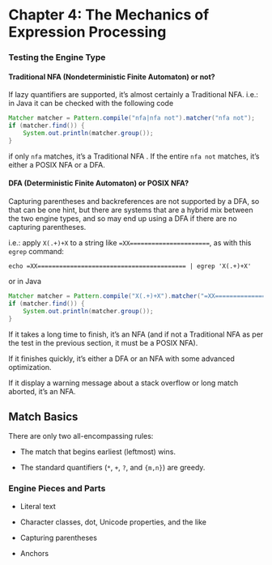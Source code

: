 # Chapter 4: The Mechanics of Expression Processing


### Testing the Engine Type

#### Traditional NFA (Nondeterministic Finite Automaton) or not?

If lazy quantifiers are supported, it’s almost certainly a Traditional NFA. i.e.: in Java it can be checked with the following code

```java
Matcher matcher = Pattern.compile("nfa|nfa not").matcher("nfa not");
if (matcher.find()) {
    System.out.println(matcher.group());
}
```

if only `nfa` matches, it’s a Traditional NFA . If the entire `nfa not` matches, it’s either a POSIX NFA or a DFA.

#### DFA (Deterministic Finite Automaton) or POSIX NFA?

Capturing parentheses and backreferences are not supported by a DFA, so that can be one hint, but there are systems that are a hybrid mix between the two engine types, and so may end up using a DFA if there are no capturing parentheses.

i.e.: apply `X(.+)+X` to a string like `=XX======================`, as with this `egrep` command:

```shell
echo =XX========================================= | egrep 'X(.+)+X'
```

or in Java

```java
Matcher matcher = Pattern.compile("X(.+)+X").matcher("=XX=========================================");
if (matcher.find()) {
    System.out.println(matcher.group());
}
```

If it takes a long time to finish, it’s an NFA (and if not a Traditional NFA as per the test in the previous section, it must be a POSIX NFA).

If it finishes quickly, it’s either a DFA or an NFA with some advanced optimization.

If it display a warning message about a stack overflow or long match aborted, it’s an NFA.

## Match Basics

There are only two all-encompassing rules:

- The match that begins earliest (leftmost) wins.

- The standard quantifiers (`*`, `+`, `?`, and `{m,n}`) are greedy.

### Engine Pieces and Parts

- Literal text

- Character classes, dot, Unicode properties, and the like

- Capturing parentheses

- Anchors
